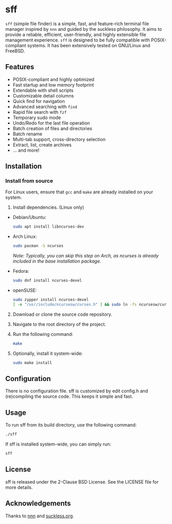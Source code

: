 # sff

`sff` (simple file finder) is a simple, fast, and feature-rich terminal file
manager inspired by `nnn` and guided by the suckless philosophy. It aims to
provide a reliable, efficient, user-friendly, and highly extensible file 
management experience. `sff` is designed to be fully compatible with
POSIX-compliant systems. It has been extensively tested on GNU/Linux and FreeBSD.


## Features

- POSIX-compliant and highly optimized
- Fast startup and low memory footprint
- Extendable with shell scripts
- Customizable detail columns
- Quick find for navigation
- Advanced searching with `find`
- Rapid file search with `fzf`
- Temporary sudo mode
- Undo/Redo for the last file operation
- Batch creation of files and directories
- Batch rename
- Multi-tab support, cross-directory selection
- Extract, list, create archives
- ... and more!


## Installation

### Install from source
For Linux users, ensure that `gcc` and `make` are already installed on your system.  

1. Install dependencies. (Linux only)
- Debian/Ubuntu:
   ```bash
   sudo apt install libncurses-dev
   ```
- Arch Linux:
   ```bash
   sudo pacman -S ncurses
   ```
   *Note: Typically, you can skip this step on Arch, as ncurses is already included in the base installation package.*

- Fedora:
   ```bash
   sudo dnf install ncurses-devel
   ```

- openSUSE:
   ```bash
   sudo zypper install ncurses-devel
   [ -e "/usr/include/ncursesw/curses.h" ] && sudo ln -fs ncursesw/curses.h /usr/include/curses.h
   ```

2. Download or clone the source code repository.

3. Navigate to the root directory of the project.

4. Run the following command:
   ```bash
   make
   ```

5. Optionally, install it system-wide:
   ```bash
   sudo make install
   ```

## Configuration

There is no configuration file. sff is customized by edit config.h and (re)compiling
the source code. This keeps it simple and fast.

## Usage

To run sff from its build directory, use the following command:
```bash
./sff
```

If sff is installed system-wide, you can simply run:
```bash
sff
```

## License

sff is released under the 2-Clause BSD License. See the LICENSE file for more details.

## Acknowledgements

Thanks to [nnn](https://github.com/jarun/nnn) and [suckless.org](https://suckless.org).
